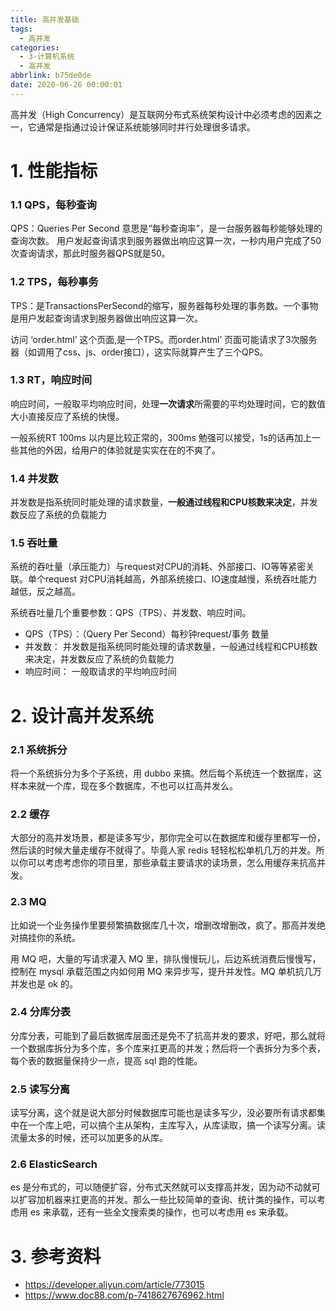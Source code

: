 ```yaml
---
title: 高并发基础
tags:
  - 高并发
categories:
  - 3-计算机系统
  - 高并发
abbrlink: b75de0de
date: 2020-06-26 00:00:01
---
```


高并发（High Concurrency）是互联网分布式系统架构设计中必须考虑的因素之一，它通常是指通过设计保证系统能够同时并行处理很多请求。

<!-- more -->

# 1. 性能指标

### 1.1 QPS，每秒查询

QPS：Queries Per Second   意思是“每秒查询率”，是一台服务器每秒能够处理的查询次数。
用户发起查询请求到服务器做出响应这算一次，一秒内用户完成了50次查询请求，那此时服务器QPS就是50。

### 1.2 TPS，每秒事务

TPS：是TransactionsPerSecond的缩写，服务器每秒处理的事务数。一个事物是用户发起查询请求到服务器做出响应这算一次。

访问 ‘order.html’ 这个页面,是一个TPS。而order.html’ 页面可能请求了3次服务器（如调用了css、js、order接口），这实际就算产生了三个QPS。

### 1.3 RT，响应时间

响应时间，一般取平均响应时间，处理**一次请求**所需要的平均处理时间，它的数值大小直接反应了系统的快慢。

一般系统RT 100ms 以内是比较正常的，300ms 勉强可以接受，1s的话再加上一些其他的外因，给用户的体验就是实实在在的不爽了。

### 1.4 并发数

并发数是指系统同时能处理的请求数量，**一般通过线程和CPU核数来决定**，并发数反应了系统的负载能力

### 1.5 吞吐量

系统的吞吐量（承压能力）与request对CPU的消耗、外部接口、IO等等紧密关联。单个request 对CPU消耗越高，外部系统接口、IO速度越慢，系统吞吐能力越低，反之越高。


系统吞吐量几个重要参数：QPS（TPS）、并发数、响应时间。

+ QPS（TPS）：（Query Per Second）每秒钟request/事务 数量
+ 并发数： 并发数是指系统同时能处理的请求数量，一般通过线程和CPU核数来决定，并发数反应了系统的负载能力
+ 响应时间： 一般取请求的平均响应时间

# 2. 设计高并发系统

### 2.1 系统拆分

将一个系统拆分为多个子系统，用 dubbo 来搞。然后每个系统连一个数据库，这样本来就一个库，现在多个数据库，不也可以扛高并发么。

### 2.2 缓存

大部分的高并发场景，都是读多写少，那你完全可以在数据库和缓存里都写一份，然后读的时候大量走缓存不就得了。毕竟人家 redis 轻轻松松单机几万的并发。所以你可以考虑考虑你的项目里，那些承载主要请求的读场景，怎么用缓存来抗高并发。

### 2.3 MQ

比如说一个业务操作里要频繁搞数据库几十次，增删改增删改，疯了。那高并发绝对搞挂你的系统。

用 MQ 吧，大量的写请求灌入 MQ 里，排队慢慢玩儿，后边系统消费后慢慢写，控制在 mysql 承载范围之内如何用 MQ 来异步写，提升并发性。MQ 单机抗几万并发也是 ok 的。

### 2.4 分库分表

分库分表，可能到了最后数据库层面还是免不了抗高并发的要求，好吧，那么就将一个数据库拆分为多个库，多个库来扛更高的并发；然后将一个表拆分为多个表，每个表的数据量保持少一点，提高 sql 跑的性能。

### 2.5 读写分离

读写分离，这个就是说大部分时候数据库可能也是读多写少，没必要所有请求都集中在一个库上吧，可以搞个主从架构，主库写入，从库读取，搞一个读写分离。读流量太多的时候，还可以加更多的从库。

### 2.6 ElasticSearch

es 是分布式的，可以随便扩容，分布式天然就可以支撑高并发，因为动不动就可以扩容加机器来扛更高的并发。那么一些比较简单的查询、统计类的操作，可以考虑用 es 来承载，还有一些全文搜索类的操作，也可以考虑用 es 来承载。

# 3. 参考资料

+ https://developer.aliyun.com/article/773015
+ https://www.doc88.com/p-7418627676962.html
